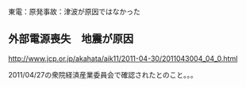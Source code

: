 東電：原発事故：津波が原因ではなかった


## 外部電源喪失　地震が原因

http://www.jcp.or.jp/akahata/aik11/2011-04-30/2011043004_04_0.html

2011/04/27の衆院経済産業委員会で確認されたとのこと。。。

